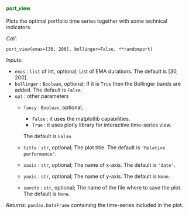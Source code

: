 #### <span style="color:green">port_view</span>

Plots the optimal portfolio time series together with some technical
indicators.

*Call:*

```
port_view(emas=[30, 200], bollinger=False, **randomport)
```

*Inputs:*

* `emas` : `list` of int, optional; List of EMA durations. The default is [30, 200].
* `bollinger` : `Boolean`, optional; If it is `True` then the Bollinger bands are
added. The default is `False`.    
* `opt` : other parameters
    * `fancy` : `Boolean`, optional;
        - `False` : it uses the matplotlib capabilities.
        - `True` : it uses plotly library for interactive time-series view.

        The default is `False`.
    * `title` : `str`, optional; The plot title. The default is `'Relative performance'`.
    * `xaxis` : `str`, optional; The name of x-axis. The default is `'date'`.
    * `yaxis` : `str`, optional; The name of y-axis. The default is `None`.
    * `saveto` : `str`, optional;
        The name of the file where to save the plot. The default is `None`.

*Returns:* `pandas.DataFrame` containing the time-series included in the plot.
